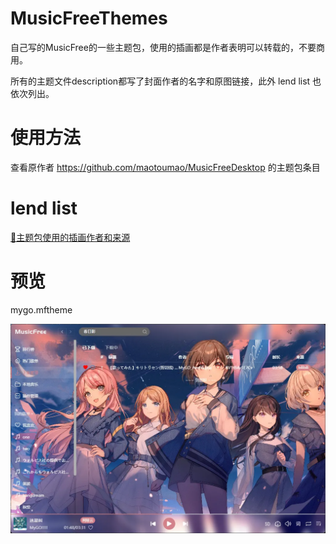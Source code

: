 # MusicFreeThemes

自己写的MusicFree的一些主题包，使用的插画都是作者表明可以转载的，不要商用。

所有的主题文件description都写了封面作者的名字和原图链接，此外 lend list 也依次列出。

# 使用方法

查看原作者 https://github.com/maotoumao/MusicFreeDesktop 的主题包条目


# lend list

[💖主题包使用的插画作者和来源](./lendlist.md)

# 预览

mygo.mftheme

![](https://github.com/beef-potato/picx-images-hosting/raw/master/musicfreeTheme/mygopreview.9rj81mm3dr.webp)


